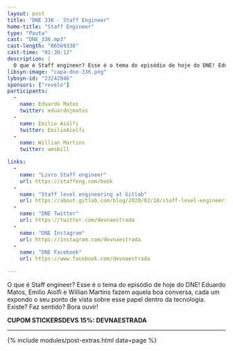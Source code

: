 ```yaml
---
layout: post
title: "DNE 336 - Staff Engineer"
home-title: "Staff Engineer"
type: "Pauta"
cast: "DNE_336.mp3"
cast-length: "86589338"
cast-time: "01:30:12"
description: |
  O que é Staff engineer? Esse é o tema do episódio de hoje do DNE! Eduardo Matos, Emilio Aiolfi e Willian Martins fazem aquela boa conversa, cada um expondo o seu ponto de vista sobre esse papel dentro da tecnologia. Existe? Faz sentido? Bora ouvir!
libsyn-image: "capa-dne-336.png"
lybsyn-id: "23242046"
sponsors: ["revelo"]
participants:
  -
    name: Eduardo Matos
    twitter: eduardojmatos
  -
    name: Emilio Aiolfi
    twitter: EmilioAiolfi
  -
    name: Willian Martins
    twitter: wmsbill

links:
  -
    name: "Livro Staff engineer"
    url: https://staffeng.com/book
  -
    name: "Staff level engineering at Gitlab"
    url: https://about.gitlab.com/blog/2020/02/18/staff-level-engineering-at-gitlab/
  -
    name: "DNE Twitter"
    url: https://twitter.com/devnaestrada
  -
    name: "DNE Instagram"
    url: https://instagram.com/devnaestrada
  -
    name: "DNE Facebook"
    url: https://www.facebook.com/devnaestrada

---
```


O que é Staff engineer? Esse é o tema do episódio de hoje do DNE! Eduardo Matos, Emilio Aiolfi e Willian Martins fazem aquela boa conversa, cada um expondo o seu ponto de vista sobre esse papel dentro da tecnologia. Existe? Faz sentido? Bora ouvir!

<strong>CUPOM STICKERSDEVS 15%: DEVNAESTRADA</strong>

---

{% include modules/post-extras.html data=page %}
